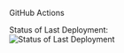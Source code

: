 GitHub Actions

Status of Last Deployment:<br>
<img src="https://github.com/Hovhannisyan111/actions/workflows/new-work/badge.svg" alt="Status of Last Deployment"><br>
